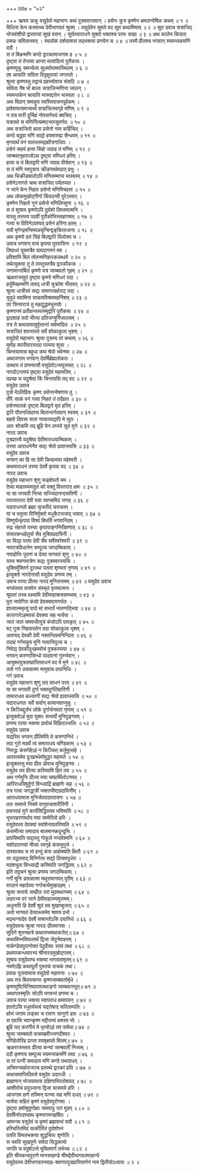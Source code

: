 +++
title = "०२"

+++
ऋषय ऊचुः वसुदेवो महाभागः कथं पुत्रमवाप्तवान् । प्रसेनः कुत्र कृष्णेन भ्रमतान्वेषितः कथम् ॥ १ ॥ विधिना केन कस्माच्च देवीभागवतं श्रुतम् । वसुदेवेन सुमते वद सूत कथामिमाम् ॥ २ ॥ सूत उवाच सत्राजिद् भोजवंशीयो द्वारवत्यां सुखं वसन् । सूर्यस्याराधने युक्तो भक्तश्च परमः सखा ॥ ३ ॥ अथ कालेन कियता प्रसन्नः सविताभवत् । स्वलोकं दर्शयामास तद्भक्त्या प्रणयेन च ॥ ४ ॥ तस्मै प्रीतश्च भगवान् स्यमन्तकमणिं ददौ ।  
स तं बिभ्रन्मणि कण्ठे द्वारकामाजगाम ह ॥ ५ ॥  
दृष्ट्वा तं तेजसा भ्रान्ता मत्वादित्यं पुरौकसः ।  
कृष्णमूचुः समभ्येत्य सुधर्मायामवस्थितम् ॥ ६ ॥  
एष आयाति सविता दिदृक्षुस्त्वां जगत्पते ।  
श्रुत्वा कृष्णस्तु तद्वाचं प्रहस्योवाच संसदि ॥ ७ ॥  
सविता नैष भो बालाः सत्राजिन्मणिना ज्वलन् ।  
स्यमन्तकेन चायाति भास्वद्दत्तेन भास्वता ॥ ८ ॥  
अथ विप्रान् समाहूय स्वस्तिवाचनपूर्वकम् ।  
प्रावेशयत्समभ्यर्च्य सत्राजित्स्वगृहे मणिम् ॥ ९ ॥  
न तत्र मारी दुर्भिक्षं नोपसर्गभयं क्वचित् ।  
यत्रास्ते स मणिर्नित्यमष्टभारसुवर्णदः ॥ १० ॥  
अथ सत्राजितो भ्राता प्रसेनो नाम कर्हिचित् ।  
कण्ठे बद्ध्वा मणिं सद्यो हयमारुह्य सैन्धवम् ॥ ११ ॥  
मृगयार्थं वनं यातस्तमद्राक्षीत्रगाधिपः ।  
प्रसेनं सहयं हत्वा सिंहो जग्राह तं मणिम् ॥ १२ ॥  
जाम्बवानृक्षराजोऽथ दृष्ट्वा मणिधरं हरिम् ।  
हत्वा च तं बिलद्वारि मणिं जग्राह वीर्यवान् ॥ १३ ॥  
स तं मणिं स्वपुत्राय क्रीडनार्थमदात् प्रभुः ।  
अथ चिक्रीडबालोऽपि मणिसम्माप्य भास्वरम् ॥ १४ ॥  
प्रसेनेऽनागते चाथ सत्राजित् पर्यतप्यत ।  
न जाने केन निहतः प्रसेनो मणिमिच्छता ॥ १५ ॥  
अथ लोकमुखोद्गीर्णा किंवदन्ती पुरेऽभवत् ।  
कृष्णेन निहतो नूनं प्रसेनो मणिलिप्सुना ॥ १६ ॥  
स तं शुश्राव कृष्णोऽपि दुर्यशो लिप्तमात्मनि ।  
मास्तु तत्तस्य पदवीं पुरौकोभिस्सहागमत् ॥ १७ ॥  
गत्वा स विपिनेऽपश्यत् प्रसेनं हरिणा हतम् ।  
ययौ मृगेन्द्रमन्विष्यन्नसृग्बिन्द्वङ्‌किताध्वना ॥ १८ ॥  
अथ कृष्णो हतं सिंहं बिलद्वारि विलोक्य च ।  
उवाच भगवान् वाचं कृपया पुरवासिनः ॥ १९ ॥  
तिष्ठध्वं यूयमत्रैव यावदागमनं मम ।  
प्रविशामि बिलं त्वेतन्मणिहारकलब्धये ॥ २० ॥  
तथेत्युक्त्वा तु ते तस्तुस्तत्रैव द्वारकौकसः ।  
जगामान्तर्बिलं कृष्णो यत्र जाम्बवतो गृहम् ॥ २१ ॥  
ऋक्षराजसुतं दृष्ट्वा कृष्णो मणिधरं तदा ।  
हर्तुमैच्छन्मणिं तावद् धात्री चुक्रोश भीतवत् ॥ २२ ॥  
श्रुत्वा धात्रीरवं सद्यः समागत्यर्क्षराट् तदा ।  
युयुधे स्वामिना साकमविश्रममहर्निशम् ॥ २३ ॥  
एवं त्रिनवरात्रं तु महद्युद्धमभूत्तयोः ।  
कृष्णागमं प्रतीक्षन्तस्तस्मृर्द्वारि पुरौकसः ॥ २४ ॥  
द्वादशाहं ततो भीत्या प्रतिजग्मुर्निजालयम् ।  
तत्र ते कथयामासुर्वृत्तान्तं सर्वमादितः ॥ २५ ॥  
सत्राजितं शपन्तस्ते सर्वे शोकाकुला भृशम् ।  
वसुदेवो महाभागः श्रुत्वा पुत्रस्य तां कथाम् ॥ २६ ॥  
मुमोह सपरीवारस्तदा परमया शुचा ।  
चिन्तयामास बहुधा कथं श्रेयो भवेन्मम ॥ २७ ॥  
अथाजगाम भगवान् देवर्षिर्ब्रह्मलोकतः ।  
उत्थाय तं प्रणम्यासौ वसुदेवोऽभ्यपूजयत् ॥ २८ ॥  
नारदोऽनामयं पृष्ट्वा वसुदेवं महामतिम् ।  
पप्रच्छ च यदुश्रेष्ठं किं चिन्तयसि तद् वद ॥ २९ ॥  
वसुदेव उवाच  
पुत्रो मेऽतिप्रियः कृष्णः प्रसेनान्वेषणाय तु ।  
पौरैः साकं वनं गत्वा निहतं तं तदैक्षत ॥ ३० ॥  
प्रसेनघातकं दृष्ट्वा बिलद्वारे मृतं हरिम् ।  
द्वारि पौरानधिष्ठाप्य बिलान्तर्गतवान् स्वयम् ॥ ३१ ॥  
बहवो दिवसा याता नायात्यद्यापि मे सुतः ।  
अतः शोचामि तद् ब्रूहि येन लप्स्ये सुतं मुने ॥ ३२ ॥  
नारद उवाच  
पुत्रप्राप्त्यै यदुश्रेष्ठ देवीमाराधयाम्बिकाम् ।  
तस्या आराधनेनैव सद्यः श्रेयो ह्यवाप्स्यसि ॥ ३३ ॥  
वसुदेव उवाच  
भगवन् का हि सा देवी किम्प्रभावा महेश्वरी ।  
कथमाराधनं तस्या देवर्षे कृपया वद ॥ ३४ ॥  
नारद उवाच  
वसुदेव महाभाग शृणु सङ्क्षेपतो मम ।  
देव्या माहात्म्यमतुलं को वक्तुं विस्तरात् क्षमः ॥ ३५ ॥  
या सा भगवती नित्या सज्जिदानन्दरूपिणी ।  
परात्परतरा देवी यया व्याप्समिदं जगत् ॥ ३६ ॥  
यदाराधनतो ब्रह्मा सृजतीदं चराचरम् ।  
यां च स्तुत्वा विनिर्मुक्तो मधुकैटभजाद् भयात् ॥ ३७ ॥  
विष्णुर्यत्कृपया विश्वं बिभर्ति भगवानिदम् ।  
रुद्रः संहरते यस्याः कृपापाङ्‌गनिरीक्षणात् ॥ ३८ ॥  
संसारबन्धहेतुर्या सैव मुक्तिप्रदायिनी ।  
सा विद्या परमा देवी सैव सर्वेश्वरेश्वरी ॥ ३९ ॥  
नवरात्रविधानेन सम्पूज्य जगदम्बिकाम् ।  
नवाहोभिः पुराणं च देव्या भागवतं शृणु ॥ ४० ॥  
यस्य श्रवणमात्रेण सद्यः पुत्रमवाप्स्यसि ।  
भुक्तिर्मुक्तिर्न दूरस्था पततां शृण्वतां नृणाम् ॥ ४१ ॥  
इत्युक्तो नारदेनासौ वसुदेवः प्रणम्य तम् ।  
उवाच परया प्रीत्या नारदं मुनिसत्तमम् ॥ ४२ ॥
वसुदेव उवाच  
भगवंस्तव वाक्येन संस्मृतं वृत्तमात्मनः ।  
श्रूयतां तच्च वक्ष्यामि देवीमाहाक्त्यसम्भवम् ॥ ४३ ॥  
पुरा नभोगिरा कंसो देवक्यष्टमगर्भतः ।  
ज्ञात्वात्ममृत्युं पापो मां सभार्यं न्यरुणद्भिया ॥ ४४ ॥  
कारागारेऽहमवसं देवक्या सह भार्यया ।  
जातं जातं समवधीत्पुत्रं कंसोऽपि पापकृत् ॥ ४५ ॥  
षट् पुत्रा निहतास्तेन तदा शोकाकुला भृशम् ।  
अतप्यद् देवकी देवी नक्तन्दिवमनिन्दिता ॥ ४६ ॥  
तदाहं गर्गमाहूय मुनिं नत्वाभिपूज्य च ।  
निवेद्य देवकीदुःखमवोचं पुत्रकाम्यया ॥ ४७ ॥  
भगवन् करुणासिन्धो यादवानां गुरुर्भवान् ।  
आयुष्मत्पुत्रसम्प्राप्तिसाधनं वद मे मुने ॥ ४८ ॥  
ततो गर्गः प्रसन्नात्मा मामुवाच दयानिधिः ।  
गर्ग उवाच  
वसुदेव महाभाग शृणु तत् साधनं परम् ॥ ४९ ॥  
या सा भगवती दुर्गा भक्तदुर्गतिहारिणी ।  
तामाराधय कल्याणीं सद्यः श्रेयो ह्यवाप्स्यसि ॥ ५० ॥  
यदाराधनतः सर्वे सर्वान् कामानवाप्नुयुः ।  
न किञ्चिद्दुर्लभं लोके दुर्गार्चनवतां नृणाम् ॥ ५१ ॥  
इत्युक्तोऽहं मुदा युक्तः सभार्यो मुनिपुङ्गवम् ।  
प्रणम्य परया भक्त्या प्रावोचं विहिताञ्जलिः ॥ ५२ ॥  
वसुदेव उवाच  
यद्यस्ति भगवन् प्रीतिर्मयि ते करुणानिधे ।  
तदा गुरो मदर्थे त्वं समाराधय चण्डिकाम् ॥ ५३ ॥  
निरुद्धः कंसगेहेऽहं न किञ्चित् कर्तुमुत्सहे ।  
अतस्त्वमेव दुःखाब्धेर्मामुद्धर महामते ॥ ५४ ॥  
इत्युक्तस्तु मया प्रीतः प्रोवाच मुनिपुङ्गवः ।  
वसुदेव तव प्रीत्या करिष्यामि हितं तव ॥ ५५ ॥  
अथ गर्गमुनिः प्रीत्या मया सम्प्रार्थितोऽगमत् ।  
आरिराधयिषुर्दुर्गा विन्ध्याद्रिं ब्राह्मणैः सह ॥ ५६ ॥  
तत्र गत्वा जगद्धात्रीं भक्ताभीष्टप्रदायिनीम् ।  
आराधयामास मुनिर्जपपाठपरायणः ॥ ५७ ॥  
ततः समाप्ते नियमे वागुवाचाशरीरिणी ।  
प्रसन्ताहं मुने कार्यसिद्धिस्तव भविष्यति ॥ ५८ ॥  
भूभारहरणार्थाय मया सम्मेरितो हरिः ।  
वसुदेवस्य देवक्यां स्वांशेनावतरिष्यति ॥ ५९ ॥  
कंसभीत्या तमादाय बालमानकदुन्दुभिः ।  
प्रापयिष्यति सद्यस्तु गोकुले नन्दवेश्मनि ॥ ६० ॥  
यशोदातनयां नीत्वा स्वगृहे कंसभूभुजे ।  
दास्यत्यथ च तां हन्तुं कंस आक्षेक्यति क्षितौ ॥ ६१ ॥  
सा तद्धस्ताद् विनिर्गत्य सद्यो दिव्यवपुर्धरा ।  
मदंशभूता विन्ध्याद्रौ करिष्यति जगद्धितम् ॥ ६२ ॥  
इति तद्वचनं श्रुत्वा प्रणम्य जगदम्बिकाम् ।  
गर्गो मुनिः प्रसन्नात्मा मथुरामागमत् पुरीम् ॥ ६३ ॥  
वरदानं महादेव्या गर्गाचार्यमुखादहम् ।  
श्रुत्वा सभार्यः सम्प्रीतः परां मुदमथागमम् ॥ ६४ ॥  
तदारभ्य परं जाने देवीमाहात्म्यमुत्तमम्।  
अधुनापि हि देवर्षे श्रुतं तव मुखाम्बुजात् ॥ ६५ ॥  
अतो भागवतं देव्यास्त्वमेव श्रावय प्रभो ।  
मद्भाग्यादेव देवर्षे सश्रान्तोऽसि दयानिधे ॥ ६६ ॥  
वसुदेववचः श्रुत्वा नारदः प्रीतमानसः ।  
सुदिने शुभनक्षत्रे कथारम्भमथाकरोत्॥ ६७ ॥  
कथाविघ्नविघातार्थं द्विजा जेपुर्नवाक्षरम् ।  
मार्कण्डेयपुराणोक्तं पेठुर्देव्याः स्तवं तथा ॥ ६८ ॥  
प्रथमस्कन्धमारभ्य श्रीनारदमुखोद्गतम्।  
शुश्राव वसुदेवश्च भक्त्या भागवतामृतम्॥ ६९ ॥  
नवमेऽह्नि कथापूर्तौ पुस्तकं वाचकं तथा।  
प्रसन्नः पूजयामास वसुदेवो महामनाः ॥ ७० ॥  
अथ तत्र बिलस्यान्तः कृष्णजाम्बवतोर्मृधे ।  
कृष्णमुष्टिविनिष्पातश्लथाङ्गो जाम्बवानभूत्॥ ७१ ॥  
अथागतस्मृतिः सोऽपि भगवन्तं प्रणम्य च ।  
उवाच परया भक्त्या स्वापराधं क्षमापयन् ॥ ७२ ॥  
ज्ञातोऽसि रधुवर्यस्त्वं यद्‌रोषात् सरिताम्पतिः ।  
क्षोभं जगाम लङ्‌का च रावणः सानुगो हतः ॥ ७३ ॥  
स एवासि भवान्कृष्ण मद्दौराम्यं क्षमस्व भोः ।  
ब्रूहि यत् करणीयं मे भृत्योऽहं तव सर्वथा॥ ७४ ॥  
श्रुत्वा जाम्बवतो वाचमब्रवीज्जगदीश्वरः ।  
मणिहेतोरिह प्राप्ता वयमृक्षपते बिलम्॥ ७५ ॥  
ऋक्षराजस्ततः प्रीत्या कन्यां जाम्बवतीं निजाम् ।  
ददौ कृष्णाय सम्पूज्य स्यमन्तकमणिं तथा ॥ ७६ ॥  
स तां पत्नीं समादाय मणिं कण्ठे तथादधत् ।  
अभिमन्त्र्यर्क्षराजञ्च प्रतस्थे द्वारकां प्रति ॥ ७७ ॥  
कथासमाप्तिदिवसे वसुदेव उदारधीः ।  
ब्राह्मणान् भोजयामास दक्षिणाभिरतोषयत् ॥ ७८ ॥  
आशीर्वाचं प्रयुञ्जाना द्विजा यत्समये हरिः ।  
आजगाम क्षणे तस्मिन् पत्न्या सह मणिं दधत् ॥ ७९ ॥  
भार्यया सहितं कृष्णं वसुदेवपुरोगमाः ।  
दृष्ट्वा हर्षाश्रुपूर्णाक्षाः समवापुः परां मुदम् ॥ ८० ॥  
देवर्षिर्नारदश्चाथ कृष्णागमनहर्षितः ।  
आमन्त्र्य वसुदेवं च कृष्णं ब्रह्मसभां ययौ ॥ ८१ ॥  
हरिचरितमिदं यत्कीर्तितं दुर्यशोघ्नं  
पतति विमलभक्त्या शुद्धचित्तः शृणोति ।  
स भवति सुखपूर्णः सर्वदा सिद्धकामो  
जगति च वपुषोऽन्ते मुक्तिमार्गं लभेच्च ॥ ८२ ॥  
इति श्रीस्कन्दपुराणे मानसखण्डे श्रीमद्देवीभागवतमाहान्ये  
वसुदेवस्य देवीभागवतनवाह-श्रवणात्पुत्रप्राप्तिवर्णनं नाम द्वितीयोऽध्यायः ॥ २ ॥
